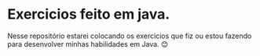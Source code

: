 # Exercicios feito em java.

Nesse repositório estarei colocando os exercicios que fiz ou estou fazendo para desenvolver minhas habilidades em Java. 😊
